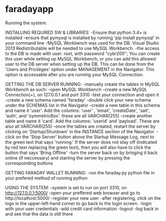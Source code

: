 # faradayapp

Running the system:

INSTALLING REQUIRED SW & LIBRARIES:
	-Ensure that python 3.4+ is installed 
	-ensure that pymysql is installed by running 'pip install pymysql' in your command line
	-MySQL Workbench was used for the DB. Visual Studio 2013 Redistributable will be needed to use MySQL Workbench.
		-the access to the DB is made with user: root, with password "cybr200"; You can create this user while setting up MySQL Workbench, or you can add this allowed user to the DB server when setting up the DB. This can be done from the 'Users and Pricileges' option under MANAGEMENT in the Navigator. This option is accessable after you are running your MySQL Connection.
	
GETTING THE DB SERVER RUNNING:
	-manually create the tables in MySQL Workbench as such:
		-open MySQL Workbench
		-create a new MySQL Connection(+), on 127.0.0.1 and port 3310
		-test your connection and open it
		-create a new schema named 'faraday'
		-double click your new schema under the SCHEMAS list in the Navigator
		-create a new table in this schema and name it 'user'. Add the columns: 'user' , 'email', 'createDate', 'salt', 'auth', and 'symmetricBox'. these are all VARCHAR(255)
		-create another table and name it 'card'. Add the columns: 'userid' and 'payload'. These are also all VARCHAR(255)
	-once the tables are created, restart the server by clicking on 'Startup/Shutdown' in the INSTANCE section of the Navigator.
		-click on the 'Stop Server' button above the Startup Message Log, next to the green text that says 'running.' If the server does not stay off (indicated by red text replacing the green text), then you will also have to click the button that says 'Bring Offline'
		-turn the server back on by bringing it back online (if neccessary) and starting the server by pressing the correspoinding buttons

GETTING FARADAY WALLET RUNNING:
	-run the faraday.py python file in your prefered method of running python
	
USING THE SYSTEM:
	-system is set to run on port 3310, on http://127.0.0.1:5000/
		-open your preffered web browser and go to http://localhost:5000/
		-register your new user
		-after registering, click on the logo in the upper-left-hand corner to go back to the login screen.
		-login with your user credentials
		-add credit card information
		-logout
		-log back in and see that the data is still there
